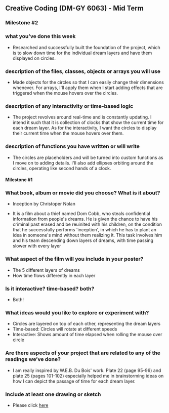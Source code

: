 ## Creative Coding (DM-GY 6063) - Mid Term 


### Milestone #2

### what you’ve done this week
- Researched and successfully built the foundation of the project, which is to slow down time for the individual dream layers and have them displayed on circles.

### description of the files, classes, objects or arrays you will use
- Made objects for the circles so that I can easily change their dimensions whenever. For arrays, I'll apply them when I start adding effects that are triggered when the mouse hovers over the circles.

### description of any interactivity or time-based logic
- The project revolves around real-time and is constantly updating. I intend it such that it is collection of clocks that show the current time for each dream layer. As for the interactivity, I want the circles to display their current time when the mouse hovers over them.

### description of functions you have written or will write
- The circles are placeholders and will be turned into custom functions as I move on to adding details. I'll also add ellipses orbiting around the circles, operating like second hands of a clock.


#### Milestone #1

### What book, album or movie did you choose? What is it about?
- Inception by Christoper Nolan

- It is a film about a thief named Dom Cobb, who steals confidential information from people's dreams. He is given the chance to have his criminal past erased and be reuinited with his children, on the condition that he successfully performs 'inception', in which he has to plant an idea in someone's mind without them realizing it. This task involves him and his team descending down layers of dreams, with time passing slower with every layer

### What aspect of the film will you include in your poster?
- The 5 different layers of dreams
- How time flows differently in each layer

### Is it interactive? time-based? both?
- Both!

### What ideas would you like to explore or experiment with?
- Circles are layered on top of each other, representing the dream layers
- Time-based: Circles will rotate at different speeds
- Interactive: Shows amount of time elapsed when rolling the mouse over circle

### Are there aspects of your project that are related to any of the readings we’ve done?
- I am really inspired by W.E.B. Du Bois' work. Plate 22 (page 95-96) and plate 25 (pages 101-102) especially helped me in brainstorming ideas on how I can depict the passage of time for each dream layer.

### Include at least one drawing or sketch
- Please click [here](https://drive.google.com/drive/folders/170H8eOWUPZoX2xoypfB0TNCxzG61mo_H?usp=sharing)


